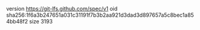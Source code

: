 version https://git-lfs.github.com/spec/v1
oid sha256:1f6a3b247651a031c31191f7b3b2aa921d3dad3d897657a5c8bec1a854bb48f2
size 3193
